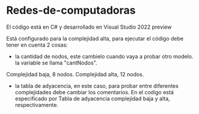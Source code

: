 # Redes-de-computadoras
El código está en C# y desarrollado en Visual Studio 2022 preview

Está configurado para la complejidad alta, para ejecutar el código debe tener en cuenta 2 cosas:
- la cantidad de nodos, este cambielo cuando vaya a probar otro modelo.
  la variable se llama "cantNodos".

Complejidad baja, 8 nodos.
Complejidad alta, 12 nodos.

- la tabla de adyacencia, en este caso, para probar entre diferentes complejidades debe cambiar los comentarios. En el codigo está 
  especificado por Tabla de adyacencia complejidad baja y alta, respectivamente.
